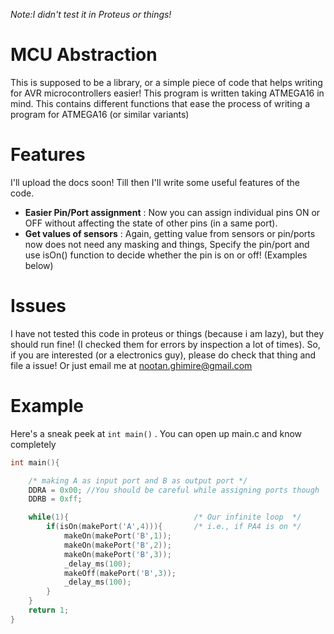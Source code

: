 
*Note:I didn't test it in Proteus or things!*


MCU Abstraction
============

This is supposed to be a library, or a simple piece of code that helps writing for AVR  microcontrollers easier! This program is written taking ATMEGA16 in mind. This contains different functions that ease the process of writing a program for ATMEGA16 (or similar variants)


Features
===

I'll upload the docs soon! Till then I'll write some useful features of the code.

 - **Easier Pin/Port assignment** : Now you can assign individual pins ON or OFF  without affecting the state of other pins (in a same port).
 - **Get values of sensors** : Again, getting value from sensors or pin/ports now does not need any masking and things, Specify the pin/port and use isOn() function to decide whether the pin is on or off! (Examples below)



Issues
===

I have not tested this code in proteus or things (because i am lazy), but they should run fine! (I checked them for errors by inspection a lot of times). So, if you are interested (or a electronics guy), please do check that thing and file a issue! Or just email me at nootan.ghimire@gmail.com



Example
===


Here's a sneak peek at `int main()` . You can open up main.c and know completely


```C
int main(){

    /* making A as input port and B as output port */
    DDRA = 0x00; //You should be careful while assigning ports though
    DDRB = 0xff; 

    while(1){                            /* Our infinite loop  */
        if(isOn(makePort('A',4))){       /* i.e., if PA4 is on */
            makeOn(makePort('B',1));
            makeOn(makePort('B',2));
            makeOn(makePort('B',3));
            _delay_ms(100);
            makeOff(makePort('B',3));
            _delay_ms(100);
        }
    }
    return 1;
}
 
```
